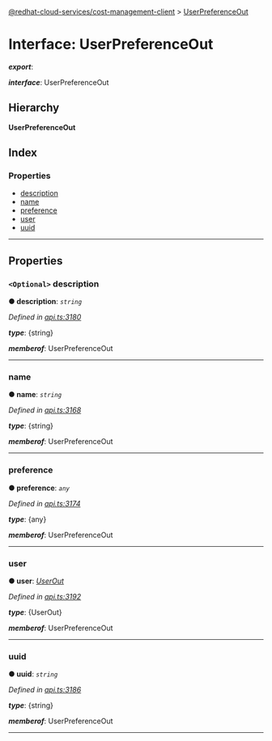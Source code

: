 [@redhat-cloud-services/cost-management-client](../README.md) > [UserPreferenceOut](../interfaces/userpreferenceout.md)

# Interface: UserPreferenceOut

*__export__*: 

*__interface__*: UserPreferenceOut

## Hierarchy

**UserPreferenceOut**

## Index

### Properties

* [description](userpreferenceout.md#description)
* [name](userpreferenceout.md#name)
* [preference](userpreferenceout.md#preference)
* [user](userpreferenceout.md#user)
* [uuid](userpreferenceout.md#uuid)

---

## Properties

<a id="description"></a>

### `<Optional>` description

**● description**: *`string`*

*Defined in [api.ts:3180](https://github.com/RedHatInsights/javascript-clients/blob/master/packages/cost-management/api.ts#L3180)*

*__type__*: {string}

*__memberof__*: UserPreferenceOut

___
<a id="name"></a>

###  name

**● name**: *`string`*

*Defined in [api.ts:3168](https://github.com/RedHatInsights/javascript-clients/blob/master/packages/cost-management/api.ts#L3168)*

*__type__*: {string}

*__memberof__*: UserPreferenceOut

___
<a id="preference"></a>

###  preference

**● preference**: *`any`*

*Defined in [api.ts:3174](https://github.com/RedHatInsights/javascript-clients/blob/master/packages/cost-management/api.ts#L3174)*

*__type__*: {any}

*__memberof__*: UserPreferenceOut

___
<a id="user"></a>

###  user

**● user**: *[UserOut](userout.md)*

*Defined in [api.ts:3192](https://github.com/RedHatInsights/javascript-clients/blob/master/packages/cost-management/api.ts#L3192)*

*__type__*: {UserOut}

*__memberof__*: UserPreferenceOut

___
<a id="uuid"></a>

###  uuid

**● uuid**: *`string`*

*Defined in [api.ts:3186](https://github.com/RedHatInsights/javascript-clients/blob/master/packages/cost-management/api.ts#L3186)*

*__type__*: {string}

*__memberof__*: UserPreferenceOut

___


